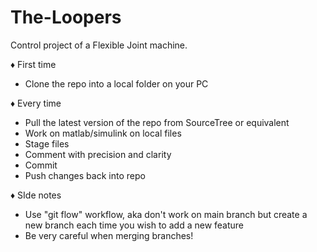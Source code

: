 # The-Loopers
Control project of a Flexible Joint machine.

♦ First time
 - Clone the repo into a local folder on your PC
 
♦ Every time
 - Pull the latest version of the repo from SourceTree or equivalent
 - Work on matlab/simulink on local files
 - Stage files
 - Comment with precision and clarity
 - Commit
 - Push changes back into repo
 
♦ SIde notes
 - Use "git flow" workflow, aka don't work on main branch but create a new branch each time you wish to add a new feature
 - Be very careful when merging branches!
